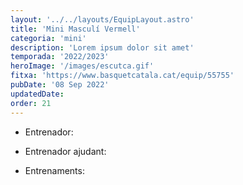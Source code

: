 ```yaml
---
layout: '../../layouts/EquipLayout.astro'
title: 'Mini Masculí Vermell'
categoria: 'mini'
description: 'Lorem ipsum dolor sit amet'
temporada: '2022/2023'
heroImage: '/images/escutca.gif'
fitxa: 'https://www.basquetcatala.cat/equip/55755'
pubDate: '08 Sep 2022'
updatedDate:
order: 21
---
```


- Entrenador:

- Entrenador ajudant:

- Entrenaments:

